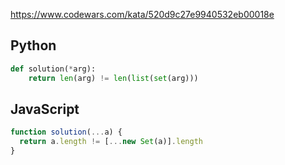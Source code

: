 https://www.codewars.com/kata/520d9c27e9940532eb00018e

## Python
```python
def solution(*arg):
    return len(arg) != len(list(set(arg)))
```

## JavaScript
```js
function solution(...a) {
  return a.length != [...new Set(a)].length
}
```